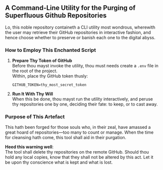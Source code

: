 ## A Command-Line Utility for the Purging of Superfluous Github Repositories

Lo, this noble repository containeth a CLI utility most wondrous, wherewith the user may retrieve their GitHub repositories in interactive fashion, and hence choose whether to preserve or banish each one to the digital abyss.

### How to Employ This Enchanted Script

1. **Prepare Thy Token of GitHub**  
   Before thou mayst invoke the utility, thou must needs create a `.env` file in the root of the project.  
   Within, place thy GitHub token thusly:
   ```
   GITHUB_TOKEN=thy_most_secret_token
   ```

2. **Run It With Thy Will**  
   When this be done, thou mayst run the utility interactively, and peruse thy repositories one by one, deciding their fate: to keep, or to cast away.

### Purpose of This Artefact

This hath been forged for those souls who, in their zeal, have amassed a great hoard of repositories—too many to count or manage. When the time for cleansing hath come, this tool shall aid in their purgation.

**Heed this warning well**:  
The tool shall delete thy repositories on the remote GitHub. Should thou hold any local copies, know that they shall not be altered by this act. Let it be upon thy conscience what is kept and what is lost.

